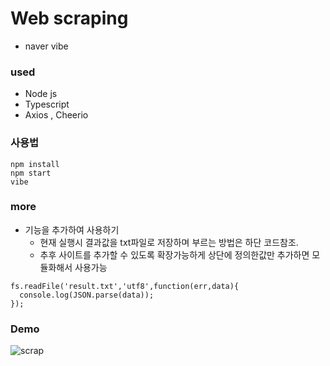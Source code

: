 # Web scraping
- naver vibe


### used
- Node js
- Typescript
- Axios , Cheerio

### 사용법
```
npm install
npm start
vibe
```

### more
- 기능을 추가하여 사용하기
  + 현재 실행시 결과값을 txt파일로 저장하며 부르는 방법은 하단 코드참조. 
  + 추후 사이트를 추가할 수 있도록 확장가능하게 상단에 정의한값만 추가하면 모듈화해서 사용가능

```
fs.readFile('result.txt','utf8',function(err,data){ 
  console.log(JSON.parse(data)); 
});  
``` 

### Demo
![scrap](https://user-images.githubusercontent.com/54543148/125275738-5b132b00-e34a-11eb-9131-7bbdade3bc20.gif)

